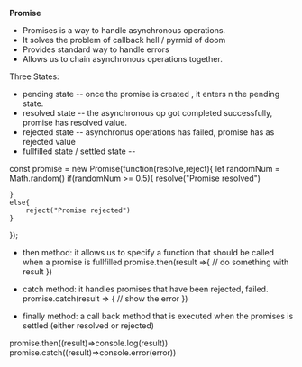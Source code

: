 **Promise**

* Promises is a way to handle asynchronous operations.
* It solves the problem of callback hell / pyrmid of doom
* Provides standard way to handle errors
* Allows us to chain asynchronous operations together.

Three States:
* pending state -- once the promise is created , it enters n the pending state.
* resolved state -- the asynchronous op got completed successfully, promise has resolved value.
* rejected state -- asynchronus operations has failed, promise has as rejected value
* fullfilled state / settled state -- 

const promise = new Promise(function(resolve,reject){
    let randomNum = Math.random()
    if(randomNum >= 0.5){
        resolve("Promise resolved")

    }
    else{
        reject("Promise rejected")
    }
});


* then method:
    it allows us to specify a function that should be called when a promise is fullfilled 
    promise.then(result =>{
        // do something with result
    })

* catch method:
    it handles promises that have been rejected, failed.
    promise.catch(result => {
        // show the error
    })

* finally method:
    a call back method that is executed when the promises is settled (either resolved or rejected)

promise.then((result)=>console.log(result))
promise.catch((result)=>console.error(error))